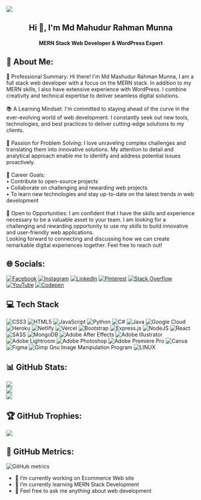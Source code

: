 ![](https://i.postimg.cc/4NrspXxk/Screenshot-from-2023-07-28-22-02-19.png)
<h2 align="center">Hi 👋, I'm Md Mahudur Rahman Munna</h2>
<h4 align="center">MERN Stack Web Developer & WordPress Expert</h4>

<h2>💫 About Me:</h2>

💼 Professional Summary: Hi there! I'm Md Mashudur Rahman Munna, I am a full stack web developer with a focus on the MERN stack. In addition to my MERN skills, I also have extensive experience with WordPress. I combine creativity and technical expertise to deliver seamless digital solutions.<br><br>📚 A Learning Mindset: I'm committed to staying ahead of the curve in the ever-evolving world of web development. I constantly seek out new tools, technologies, and best practices to deliver cutting-edge solutions to my clients.<br><br>🧩 Passion for Problem Solving: I love unraveling complex challenges and translating them into innovative solutions. My attention to detail and analytical approach enable me to identify and address potential issues proactively.<br><br>🎯 Career Goals:<br> • Contribute to open-source projects<br> • Collaborate on challenging and rewarding web projects<br> • To learn new technologies and stay up-to-date on the latest trends in web development<br><br>🌟 Open to Opportunities: I am confident that I have the skills and experience necessary to be a valuable asset to your team. I am looking for a challenging and rewarding opportunity to use my skills to build innovative and user-friendly web applications.<br>Looking forward to connecting and discussing how we can create remarkable digital experiences together. Feel free to reach out!

<h2>🌐 Socials:</h2>


[![Facebook](https://img.shields.io/badge/Facebook-%231877F2.svg?logo=Facebook&logoColor=white)](https://facebook.com/MRMMunna3438) [![Instagram](https://img.shields.io/badge/Instagram-%23E4405F.svg?logo=Instagram&logoColor=white)](https://instagram.com/mdmashudurrahmanmunna) [![LinkedIn](https://img.shields.io/badge/LinkedIn-%230077B5.svg?logo=linkedin&logoColor=white)](https://linkedin.com/in/mashudur-rahman-munna-0016a6230) [![Pinterest](https://img.shields.io/badge/Pinterest-%23E60023.svg?logo=Pinterest&logoColor=white)](https://pinterest.com/mdmashudurrahman) [![Stack Overflow](https://img.shields.io/badge/-Stackoverflow-FE7A16?logo=stack-overflow&logoColor=white)](https://stackoverflow.com/users/17536688) [![YouTube](https://img.shields.io/badge/YouTube-%23FF0000.svg?logo=YouTube&logoColor=white)](https://youtube.com/@UCQhRVdqtES0U9SjhKbeSEMw) [![Codepen](https://img.shields.io/badge/Codepen-000000?style=for-the-badge&logo=codepen&logoColor=white)](https://codepen.io/Mrm-munna) 

<h2>💻 Tech Stack</h2>


![CSS3](https://img.shields.io/badge/css3-%231572B6.svg?style=for-the-badge&logo=css3&logoColor=white) ![HTML5](https://img.shields.io/badge/html5-%23E34F26.svg?style=for-the-badge&logo=html5&logoColor=white) ![JavaScript](https://img.shields.io/badge/javascript-%23323330.svg?style=for-the-badge&logo=javascript&logoColor=%23F7DF1E) ![Python](https://img.shields.io/badge/python-3670A0?style=for-the-badge&logo=python&logoColor=ffdd54) ![C#](https://img.shields.io/badge/c%23-%23239120.svg?style=for-the-badge&logo=c-sharp&logoColor=white) ![Java](https://img.shields.io/badge/java-%23ED8B00.svg?style=for-the-badge&logo=java&logoColor=white) ![Google Cloud](https://img.shields.io/badge/Google%20Cloud-%234285F4.svg?style=for-the-badge&logo=google-cloud&logoColor=white) ![Heroku](https://img.shields.io/badge/heroku-%23430098.svg?style=for-the-badge&logo=heroku&logoColor=white) ![Netlify](https://img.shields.io/badge/netlify-%23000000.svg?style=for-the-badge&logo=netlify&logoColor=#00C7B7) ![Vercel](https://img.shields.io/badge/vercel-%23000000.svg?style=for-the-badge&logo=vercel&logoColor=white) ![Bootstrap](https://img.shields.io/badge/bootstrap-%23563D7C.svg?style=for-the-badge&logo=bootstrap&logoColor=white) ![Express.js](https://img.shields.io/badge/express.js-%23404d59.svg?style=for-the-badge&logo=express&logoColor=%2361DAFB) ![NodeJS](https://img.shields.io/badge/node.js-6DA55F?style=for-the-badge&logo=node.js&logoColor=white) ![React](https://img.shields.io/badge/react-%2320232a.svg?style=for-the-badge&logo=react&logoColor=%2361DAFB) ![SASS](https://img.shields.io/badge/SASS-hotpink.svg?style=for-the-badge&logo=SASS&logoColor=white) ![MongoDB](https://img.shields.io/badge/MongoDB-%234ea94b.svg?style=for-the-badge&logo=mongodb&logoColor=white) ![Adobe After Effects](https://img.shields.io/badge/Adobe%20After%20Effects-9999FF.svg?style=for-the-badge&logo=Adobe%20After%20Effects&logoColor=white) ![Adobe Illustrator](https://img.shields.io/badge/adobeillustrator-%23FF9A00.svg?style=for-the-badge&logo=adobeillustrator&logoColor=white) ![Adobe Lightroom](https://img.shields.io/badge/Adobe%20Lightroom-31A8FF.svg?style=for-the-badge&logo=Adobe%20Lightroom&logoColor=white) ![Adobe Photoshop](https://img.shields.io/badge/adobephotoshop-%2331A8FF.svg?style=for-the-badge&logo=adobephotoshop&logoColor=white) ![Adobe Premiere Pro](https://img.shields.io/badge/Adobe%20Premiere%20Pro-9999FF.svg?style=for-the-badge&logo=Adobe%20Premiere%20Pro&logoColor=white) ![Canva](https://img.shields.io/badge/Canva-%2300C4CC.svg?style=for-the-badge&logo=Canva&logoColor=white) 	![Figma](https://img.shields.io/badge/figma-%23F24E1E.svg?style=for-the-badge&logo=figma&logoColor=white) ![Gimp Gnu Image Manipulation Program](https://img.shields.io/badge/Gimp-657D8B?style=for-the-badge&logo=gimp&logoColor=FFFFFF) ![LINUX](https://img.shields.io/badge/Linux-FCC624?style=for-the-badge&logo=linux&logoColor=black)

<h2>📊 GitHub Stats:</h2>


![](https://github-readme-stats.vercel.app/api?username=munna3438&theme=dark&hide_border=false&include_all_commits=false&count_private=false)<br/>
![](https://github-readme-streak-stats.herokuapp.com/?user=munna3438&theme=dark&hide_border=false)<br/>
![](https://github-readme-stats.vercel.app/api/top-langs/?username=munna3438&theme=dark&hide_border=false&include_all_commits=false&count_private=false&layout=compact)

<h2>🏆 GitHub Trophies:</h2>


![](https://github-profile-trophy.vercel.app/?username=munna3438&theme=radical&no-frame=false&no-bg=false&margin-w=4)

<h2>🚀 GitHub Metrics:</h2>

![GitHub metrics](https://metrics.lecoq.io/munna3438)  


- 🔭 I’m currently working on Ecommerce Web site 
- 🌱 I’m currently learning MERN Stack Development 
- 💬 Feel free to ask me anything about web development 

